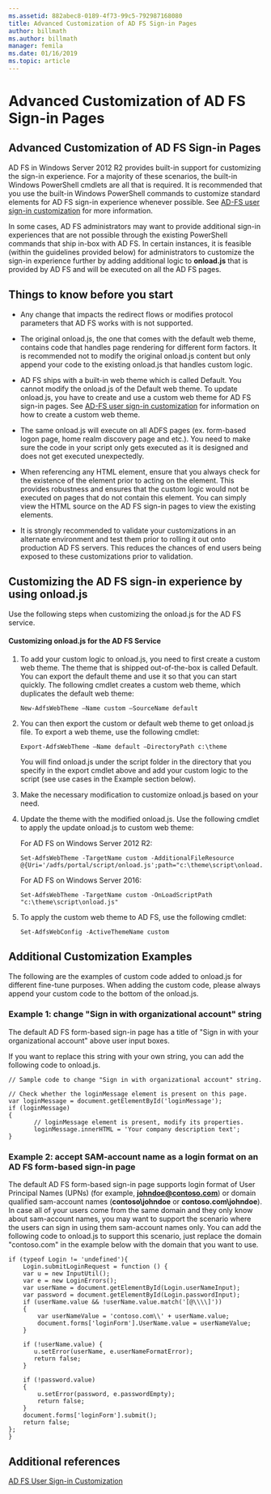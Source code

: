 ```yaml
---
ms.assetid: 882abec8-0189-4f73-99c5-792987168080
title: Advanced Customization of AD FS Sign-in Pages
author: billmath
ms.author: billmath
manager: femila
ms.date: 01/16/2019
ms.topic: article
---
```




# Advanced Customization of AD FS Sign-in Pages


## Advanced Customization of AD FS Sign\-in Pages
AD FS in Windows Server 2012 R2 provides built\-in support for customizing the sign\-in experience. For a majority of these scenarios, the built\-in Windows PowerShell cmdlets are all that is required.  It is recommended that you use the built\-in Windows PowerShell commands to customize standard elements for AD FS sign\-in experience whenever possible.  See [AD-FS user sign-in customization](AD-FS-user-sign-in-customization.md) for more information.

In some cases, AD FS administrators may want to provide additional sign\-in experiences that are not possible through the existing PowerShell commands that ship in\-box with AD FS. In certain instances, it is feasible \(within the guidelines provided below\) for administrators to customize the sign\-in experience further by adding additional logic to **onload.js** that is provided by AD FS and will be executed on all the AD FS pages.

## Things to know before you start

-   Any change that impacts the redirect flows or modifies protocol parameters that AD FS works with is not supported.

-   The original onload.js, the one that comes with the default web theme, contains code that handles page rendering for different form factors. It is recommended not to modify the original onload.js content but only append your code to the existing onload.js that handles custom logic.

-   AD FS ships with a built\-in web theme which is called Default. You cannot modify the onload.js of the Default web theme. To update onload.js, you have to create and use a custom web theme for AD FS sign\-in pages.  See [AD-FS user sign-in customization](AD-FS-user-sign-in-customization.md) for information on how to create a custom web theme.

-   The same onload.js will execute on all ADFS pages \(ex. form\-based logon page, home realm discovery page and etc.\). You need to make sure the code in your script only gets executed as it is designed and does not get executed unexpectedly.

-   When referencing any HTML element, ensure that you always check for the existence of the element prior to acting on the element. This provides robustness and ensures that the custom logic would not be executed on pages that do not contain this element. You can simply view the HTML source on the AD FS sign\-in pages to view the existing elements.

-   It is strongly recommended to validate your customizations in an alternate environment and test them prior to rolling it out onto production AD FS servers. This reduces the chances of end users being exposed to these customizations prior to validation.

## Customizing the AD FS sign\-in experience by using onload.js
Use the following steps when customizing the onload.js for the AD FS service.

#### Customizing onload.js for the AD FS Service

1.  To add your custom logic to onload.js, you need to first create a custom web theme. The theme that is shipped out\-of\-the\-box is called Default. You can export the default theme and use it so that you can start quickly. The following cmdlet creates a custom web theme, which duplicates the default web theme:

    ```
    New-AdfsWebTheme –Name custom –SourceName default

    ```

2.  You can then export the custom or default web theme to get onload.js file. To export a web theme, use the following cmdlet:

    ```
    Export-AdfsWebTheme –Name default –DirectoryPath c:\theme

    ```

    You will find onload.js under the script folder in the directory that you specify in the export cmdlet above and add your custom logic to the script \(see use cases in the Example section below\).

3.  Make the necessary modification to customize onload.js based on your need.

4.  Update the theme with the modified onload.js. Use the following cmdlet to apply the update onload.js to custom web theme:

     For AD FS on Windows Server 2012 R2:

    ```
    Set-AdfsWebTheme -TargetName custom -AdditionalFileResource @{Uri='/adfs/portal/script/onload.js';path="c:\theme\script\onload.js"}

    ```
    For AD FS on Windows Server 2016:

     ```
    Set-AdfsWebTheme -TargetName custom -OnLoadScriptPath "c:\theme\script\onload.js"

    ```

5.  To apply the custom web theme to AD FS, use the following cmdlet:

    ```
    Set-AdfsWebConfig -ActiveThemeName custom
    ```

## Additional Customization Examples
The following are the examples of custom code added to onload.js for different fine\-tune purposes. When adding the custom code, please always append your custom code to the bottom of the onload.js.

### Example 1: change "Sign in with organizational account" string
The default AD FS form\-based sign\-in page has a title of "Sign in with your organizational account" above user input boxes.

If you want to replace this string with your own string, you can add the following code to onload.js.

```
// Sample code to change "Sign in with organizational account" string.

// Check whether the loginMessage element is present on this page.
var loginMessage = document.getElementById('loginMessage');
if (loginMessage)
{
       // loginMessage element is present, modify its properties.
       loginMessage.innerHTML = 'Your company description text';
}

```

### Example 2: accept SAM\-account name as a login format on an AD FS form\-based sign\-in page
The default AD FS form\-based sign\-in page supports login format of User Principal Names \(UPNs\) \(for example, <strong>johndoe@contoso.com</strong>\) or domain qualified sam\-account names \(**contoso\\johndoe** or **contoso.com\\johndoe**\). In case all of your users come from the same domain and they only know about sam\-account names, you may want to support the scenario where the users can sign in using them sam\-account names only. You can add the following code to onload.js to support this scenario, just replace the domain "contoso.com" in the example below with the domain that you want to use.

```
if (typeof Login != 'undefined'){
    Login.submitLoginRequest = function () {
    var u = new InputUtil();
    var e = new LoginErrors();
    var userName = document.getElementById(Login.userNameInput);
    var password = document.getElementById(Login.passwordInput);
    if (userName.value && !userName.value.match('[@\\\\]'))
    {
        var userNameValue = 'contoso.com\\' + userName.value;
        document.forms['loginForm'].UserName.value = userNameValue;
    }

    if (!userName.value) {
       u.setError(userName, e.userNameFormatError);
       return false;
    }

    if (!password.value)
    {
        u.setError(password, e.passwordEmpty);
        return false;
    }
    document.forms['loginForm'].submit();
    return false;
};
}

```

## Additional references
[AD FS User Sign-in Customization](AD-FS-user-sign-in-customization.md)


